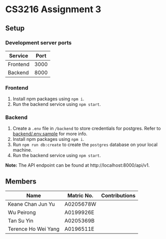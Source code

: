 # CS3216 Assignment 3

## Setup

### Development server ports

| Service  | Port |
| -------- | ---- |
| Frontend | 3000 |
| Backend  | 8000 |

### Frontend

1. Install npm packages using `npm i`.
2. Run the backend service using `npm start`.

### Backend

1. Create a `.env` file in `/backend` to store credentials for postgres. Refer to [backend/.env.sample](backend/.env.sample) for more info.
2. Install npm packages using `npm i`.
3. Run `npm run db:create` to create the `postgres` database on your local machine.
4. Run the backend service using `npm start`.

**Note:**
The API endpoint can be found at http://localhost:8000/api/v1.

## Members

| Name                | Matric No. | Contributions |
| ------------------- | ---------- | ------------- |
| Keane Chan Jun Yu   | A0205678W  |               |
| Wu Peirong          | A0199926E  |               |
| Tan Su Yin          | A0205369B  |               |
| Terence Ho Wei Yang | A0196511E  |               |

